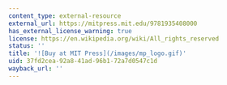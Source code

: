 ```yaml
---
content_type: external-resource
external_url: https://mitpress.mit.edu/9781935408000
has_external_license_warning: true
license: https://en.wikipedia.org/wiki/All_rights_reserved
status: ''
title: '![Buy at MIT Press](/images/mp_logo.gif)'
uid: 37fd2cea-92a8-41ad-96b1-72a7d0547c1d
wayback_url: ''
---
```

